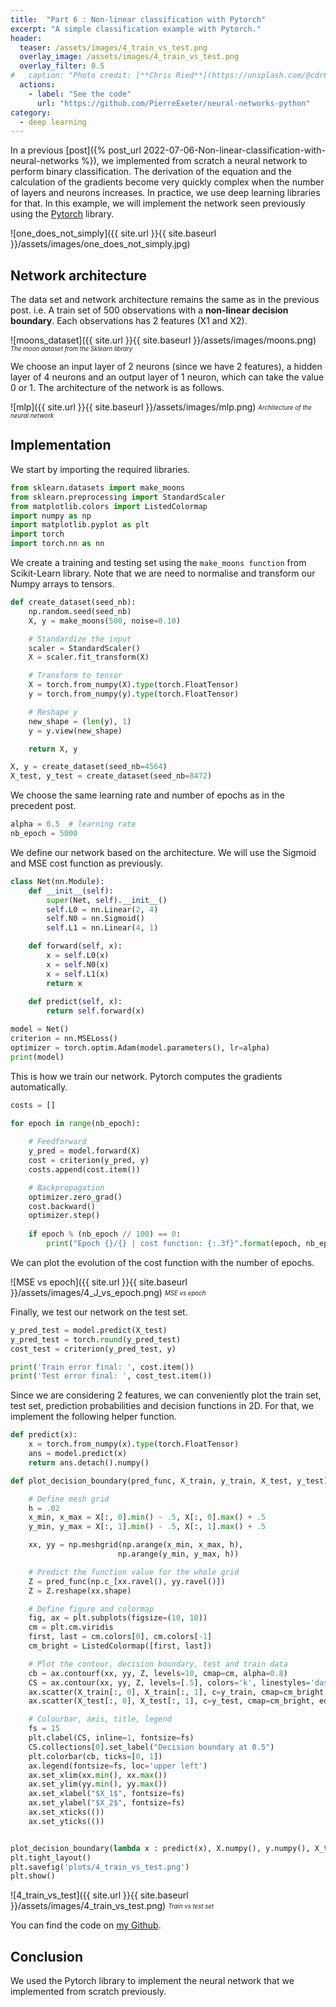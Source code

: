 ```yaml
---
title:  "Part 6 : Non-linear classification with Pytorch"
excerpt: "A simple classification example with Pytorch."
header:
  teaser: /assets/images/4_train_vs_test.png
  overlay_image: /assets/images/4_train_vs_test.png
  overlay_filter: 0.5
#   caption: "Photo credit: [**Chris Ried**](https://unsplash.com/@cdr6934?utm_source=unsplash&utm_medium=referral&utm_content=creditCopyText/)"
  actions:
    - label: "See the code"
      url: "https://github.com/PierreExeter/neural-networks-python"
category:
  - deep learning
---
```


In a previous [post]({% post_url 2022-07-06-Non-linear-classification-with-neural-networks %}), we implemented from scratch a neural network to perform binary classification. The derivation of the equation and the calculation of the gradients become very quickly complex when the number of layers and neurons increases. In practice, we use deep learning libraries for that. In this example, we will implement the network seen previously using the [Pytorch](https://pytorch.org/) library.

![one_does_not_simply]({{ site.url }}{{ site.baseurl }}/assets/images/one_does_not_simply.jpg)


## Network architecture

The data set and network architecture remains the same as in the previous post. i.e. A train set of 500 observations with a **non-linear decision boundary**. Each observations has 2 features (X1 and X2). 

![moons_dataset]({{ site.url }}{{ site.baseurl }}/assets/images/moons.png)
<sub><sup>*The moon dataset from the Sklearn library*</sup></sub>

We choose an input layer of 2 neurons (since we have 2 features), a hidden layer of 4 neurons and an output layer of 1 neuron, which can take the value 0 or 1. The architecture of the network is as follows.

![mlp]({{ site.url }}{{ site.baseurl }}/assets/images/mlp.png)
<sub><sup>*Architecture of the neural network*</sup></sub>


## Implementation

We start by importing the required libraries.

```python
from sklearn.datasets import make_moons
from sklearn.preprocessing import StandardScaler   
from matplotlib.colors import ListedColormap
import numpy as np
import matplotlib.pyplot as plt
import torch
import torch.nn as nn
```

We create a training and testing set using the `make_moons function` from Scikit-Learn library. Note that we are need to normalise and transform our Numpy arrays to tensors.

```python
def create_dataset(seed_nb):
    np.random.seed(seed_nb)
    X, y = make_moons(500, noise=0.10)  

    # Standardize the input
    scaler = StandardScaler()
    X = scaler.fit_transform(X)

    # Transform to tensor
    X = torch.from_numpy(X).type(torch.FloatTensor)
    y = torch.from_numpy(y).type(torch.FloatTensor)

    # Reshape y
    new_shape = (len(y), 1)
    y = y.view(new_shape)

    return X, y

X, y = create_dataset(seed_nb=4564)
X_test, y_test = create_dataset(seed_nb=8472)
```

We choose the same learning rate and number of epochs as in the precedent post.
```python
alpha = 0.5  # learning rate
nb_epoch = 5000
```

We define our network based on the architecture. We will use the Sigmoid and MSE cost function as previously.

```python
class Net(nn.Module):
    def __init__(self):
        super(Net, self).__init__()
        self.L0 = nn.Linear(2, 4)
        self.N0 = nn.Sigmoid()
        self.L1 = nn.Linear(4, 1)

    def forward(self, x):
        x = self.L0(x)
        x = self.N0(x)
        x = self.L1(x)
        return x
    
    def predict(self, x):
        return self.forward(x)

model = Net()
criterion = nn.MSELoss()
optimizer = torch.optim.Adam(model.parameters(), lr=alpha)
print(model)
```

This is how we train our network. Pytorch computes the gradients automatically.


```python
costs = []

for epoch in range(nb_epoch):
    
    # Feedforward
    y_pred = model.forward(X)
    cost = criterion(y_pred, y)
    costs.append(cost.item())

    # Backpropagation
    optimizer.zero_grad()
    cost.backward()
    optimizer.step()
    
    if epoch % (nb_epoch // 100) == 0:
        print("Epoch {}/{} | cost function: {:.3f}".format(epoch, nb_epoch, cost.item()))
```


We can plot the evolution of the cost function with the number of epochs.


![MSE vs epoch]({{ site.url }}{{ site.baseurl }}/assets/images/4_J_vs_epoch.png)
<sub><sup>*MSE vs epoch*</sup></sub>


Finally, we test our network on the test set.

```python
y_pred_test = model.predict(X_test)
y_pred_test = torch.round(y_pred_test)
cost_test = criterion(y_pred_test, y)

print('Train error final: ', cost.item())
print('Test error final: ', cost_test.item())
```

Since we are considering 2 features, we can conveniently plot the train set, test set, prediction probabilities and decision functions in 2D. For that, we implement the following helper function.

```python
def predict(x):
    x = torch.from_numpy(x).type(torch.FloatTensor)
    ans = model.predict(x)
    return ans.detach().numpy()

def plot_decision_boundary(pred_func, X_train, y_train, X_test, y_test):

    # Define mesh grid
    h = .02
    x_min, x_max = X[:, 0].min() - .5, X[:, 0].max() + .5
    y_min, y_max = X[:, 1].min() - .5, X[:, 1].max() + .5

    xx, yy = np.meshgrid(np.arange(x_min, x_max, h),
                        np.arange(y_min, y_max, h))

    # Predict the function value for the whole grid
    Z = pred_func(np.c_[xx.ravel(), yy.ravel()])
    Z = Z.reshape(xx.shape)

    # Define figure and colormap
    fig, ax = plt.subplots(figsize=(10, 10))
    cm = plt.cm.viridis
    first, last = cm.colors[0], cm.colors[-1]
    cm_bright = ListedColormap([first, last])

    # Plot the contour, decision boundary, test and train data
    cb = ax.contourf(xx, yy, Z, levels=10, cmap=cm, alpha=0.8)
    CS = ax.contour(xx, yy, Z, levels=[.5], colors='k', linestyles='dashed', linewidths=2)
    ax.scatter(X_train[:, 0], X_train[:, 1], c=y_train, cmap=cm_bright, edgecolors='k', marker='o', s=100, linewidth=2, label="Train data")
    ax.scatter(X_test[:, 0], X_test[:, 1], c=y_test, cmap=cm_bright, edgecolors='k',marker='^', s=100, linewidth=2, label="Test data")

    # Colourbar, axis, title, legend
    fs = 15
    plt.clabel(CS, inline=1, fontsize=fs)
    CS.collections[0].set_label("Decision boundary at 0.5")
    plt.colorbar(cb, ticks=[0, 1])
    ax.legend(fontsize=fs, loc='upper left')
    ax.set_xlim(xx.min(), xx.max())
    ax.set_ylim(yy.min(), yy.max())
    ax.set_xlabel("$X_1$", fontsize=fs)
    ax.set_ylabel("$X_2$", fontsize=fs)
    ax.set_xticks(())
    ax.set_yticks(())


plot_decision_boundary(lambda x : predict(x), X.numpy(), y.numpy(), X_test.numpy(), y_test.numpy())
plt.tight_layout()
plt.savefig('plots/4_train_vs_test.png')
plt.show()
```

![4_train_vs_test]({{ site.url }}{{ site.baseurl }}/assets/images/4_train_vs_test.png)
<sub><sup>*Train vs test set*</sup></sub>


You can find the code on [my Github](https://github.com/PierreExeter/neural-networks-python).

## Conclusion

We used the Pytorch library to implement the neural network that we implemented from scratch previously.

